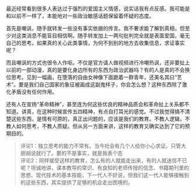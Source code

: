 最近经常看到很多人表达过于强烈的爱国主义情感，说实话我有点反感。我可能是和以前不一样了，本能地对一些政治敏感话题保留着怀疑的态度。

首先是嘲讽，随手就转发一些没有事实依据的传言。我不奢求能了解到真相，但至少对这类消息不能盲目相信啊。随手转发加上一两句批判完全就是表面爱国，毫无自己的思考。如果真的关心此类事情，为何不到别的地方去收集信息，求证事实呢？

而且嘲讽的方式也很令人作呕。不仅是官方请人做视频进行冷嘲热讽，还非要扯上以前的一部动漫，真的是要化身边所有的东西为政治武器吗？有的人是真的不会换位思考。见到一幅画，在堕落的自由女神像下面跪着一群青年，还美名其曰“艺术”。要是我们自己国家的象征被画成这副鬼样子，你会怎么想？这种东西除了激化矛盾没有任何作用。

还有人在宣扬“革命精神”，甚至连为何这些优良的精神品质会和革命扯上关系都不知道。讲真，在这种时候宣传五四精神，有点自打耳光的感觉。不过我觉得搞不清楚这些东西，是情有可原的，真正出问题的，应该是我们的教育。不教人逻辑，不教人如何思考，不教人质疑。但从另一方面来讲，这样的教育又确实达到了它的预期目的。

> 评论1：独立思考的能力不常有。当今社会有几个人给你小心求证。只管大胆胡说就行了。要的不是事实，就是我表个态  
> 评论2：同样接受这样的教育，怎么有的人就能走出来，有的人就迷信不已呢？坦诚地讲，课本教导的常识、有良知的老师传授的信念、书籍期刊里的思想、现代技术的基本技能，下一代人不好说，但我们这一代人能够接触到的这些东西，其实提供了足够的机会走出困境的。